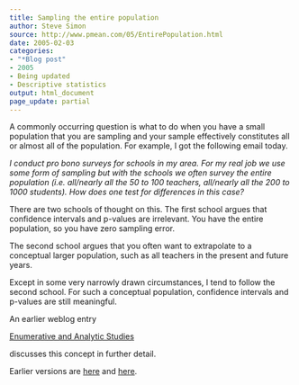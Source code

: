 ```yaml
---
title: Sampling the entire population
author: Steve Simon
source: http://www.pmean.com/05/EntirePopulation.html
date: 2005-02-03
categories:
- "*Blog post"
- 2005
- Being updated
- Descriptive statistics
output: html_document
page_update: partial
---
```

A commonly occurring question is what to do when you have a small
population that you are sampling and your sample effectively constitutes
all or almost all of the population. For example, I got the following
email today.

*I conduct pro bono surveys for schools in my area. For my real job we
use some form of sampling but with the schools we often survey the
entire population (i.e. all/nearly all the 50 to 100 teachers,
all/nearly all the 200 to 1000 students). How does one test for
differences in this case?*

There are two schools of thought on this. The first school argues that
confidence intervals and p-values are irrelevant. You have the entire
population, so you have zero sampling error.

The second school argues that you often want to extrapolate to a
conceptual larger population, such as all teachers in the present and
future years.

Except in some very narrowly drawn circumstances, I tend to follow the
second school. For such a conceptual population, confidence intervals
and p-values are still meaningful.

An earlier weblog entry

[Enumerative and Analytic Studies](http://new.pmean.com/post/enumerative/)

discusses this concept in further detail.

Earlier versions are [here][sim1] and [here][sim2].


[sim1]: http://www.pmean.com/05/EntirePopulation.html
[sim2]: http://new.pmean.com/sampling-entire-population/
